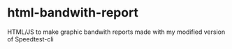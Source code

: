 # html-bandwith-report
HTML/JS to make graphic bandwith reports made with my modified version of Speedtest-cli
